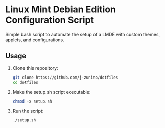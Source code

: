# Linux Mint Debian Edition Configuration Script

Simple bash script to automate the setup of a LMDE with custom themes, applets, and configurations.

## Usage

1. Clone this repository:

   ```bash
   git clone https://github.com/j-zunino/dotfiles
   cd dotfiles
   ```

2. Make the setup.sh script executable:
   ```bash
   chmod +x setup.sh
   ```
3. Run the script:
   ```bash
   ./setup.sh
   ```

